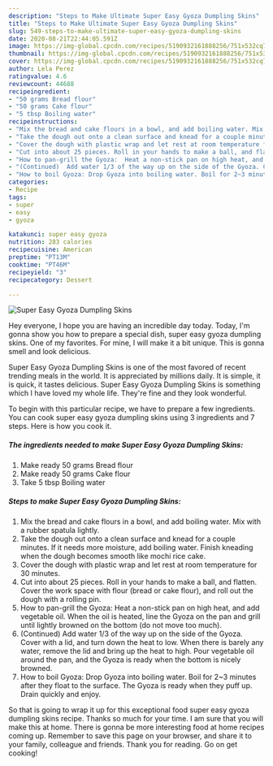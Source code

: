 ```yaml
---
description: "Steps to Make Ultimate Super Easy Gyoza Dumpling Skins"
title: "Steps to Make Ultimate Super Easy Gyoza Dumpling Skins"
slug: 549-steps-to-make-ultimate-super-easy-gyoza-dumpling-skins
date: 2020-08-21T22:44:05.591Z
image: https://img-global.cpcdn.com/recipes/5190932161888256/751x532cq70/super-easy-gyoza-dumpling-skins-recipe-main-photo.jpg
thumbnail: https://img-global.cpcdn.com/recipes/5190932161888256/751x532cq70/super-easy-gyoza-dumpling-skins-recipe-main-photo.jpg
cover: https://img-global.cpcdn.com/recipes/5190932161888256/751x532cq70/super-easy-gyoza-dumpling-skins-recipe-main-photo.jpg
author: Lela Perez
ratingvalue: 4.6
reviewcount: 44688
recipeingredient:
- "50 grams Bread flour"
- "50 grams Cake flour"
- "5 tbsp Boiling water"
recipeinstructions:
- "Mix the bread and cake flours in a bowl, and add boiling water. Mix with a rubber spatula lightly."
- "Take the dough out onto a clean surface and knead for a couple minutes. If it needs more moisture, add boiling water. Finish kneading when the dough becomes smooth like mochi rice cake."
- "Cover the dough with plastic wrap and let rest at room temperature for 30 minutes."
- "Cut into about 25 pieces. Roll in your hands to make a ball, and flatten. Cover the work space with flour (bread or cake flour), and roll out the dough with a rolling pin."
- "How to pan-grill the Gyoza:  Heat a non-stick pan on high heat, and add vegetable oil. When the oil is heated, line the Gyoza on the pan and grill until lightly browned on the bottom (do not move too much)."
- "(Continued)  Add water 1/3 of the way up on the side of the Gyoza. Cover with a lid, and turn down the heat to low. When there is barely any water, remove the lid and bring up the heat to high. Pour vegetable oil around the pan, and the Gyoza is ready when the bottom is nicely browned."
- "How to boil Gyoza: Drop Gyoza into boiling water. Boil for 2~3 minutes after they float to the surface. The Gyoza is ready when they puff up. Drain quickly and enjoy."
categories:
- Recipe
tags:
- super
- easy
- gyoza

katakunci: super easy gyoza 
nutrition: 283 calories
recipecuisine: American
preptime: "PT13M"
cooktime: "PT46M"
recipeyield: "3"
recipecategory: Dessert

---
```



![Super Easy Gyoza Dumpling Skins](https://img-global.cpcdn.com/recipes/5190932161888256/751x532cq70/super-easy-gyoza-dumpling-skins-recipe-main-photo.jpg)

Hey everyone, I hope you are having an incredible day today. Today, I'm gonna show you how to prepare a special dish, super easy gyoza dumpling skins. One of my favorites. For mine, I will make it a bit unique. This is gonna smell and look delicious.

Super Easy Gyoza Dumpling Skins is one of the most favored of recent trending meals in the world. It is appreciated by millions daily. It is simple, it is quick, it tastes delicious. Super Easy Gyoza Dumpling Skins is something which I have loved my whole life. They're fine and they look wonderful.




To begin with this particular recipe, we have to prepare a few ingredients. You can cook super easy gyoza dumpling skins using 3 ingredients and 7 steps. Here is how you cook it.

<!--inarticleads1-->

##### The ingredients needed to make Super Easy Gyoza Dumpling Skins:

1. Make ready 50 grams Bread flour
1. Make ready 50 grams Cake flour
1. Take 5 tbsp Boiling water




<!--inarticleads2-->

##### Steps to make Super Easy Gyoza Dumpling Skins:

1. Mix the bread and cake flours in a bowl, and add boiling water. Mix with a rubber spatula lightly.
1. Take the dough out onto a clean surface and knead for a couple minutes. If it needs more moisture, add boiling water. Finish kneading when the dough becomes smooth like mochi rice cake.
1. Cover the dough with plastic wrap and let rest at room temperature for 30 minutes.
1. Cut into about 25 pieces. Roll in your hands to make a ball, and flatten. Cover the work space with flour (bread or cake flour), and roll out the dough with a rolling pin.
1. How to pan-grill the Gyoza:  Heat a non-stick pan on high heat, and add vegetable oil. When the oil is heated, line the Gyoza on the pan and grill until lightly browned on the bottom (do not move too much).
1. (Continued)  Add water 1/3 of the way up on the side of the Gyoza. Cover with a lid, and turn down the heat to low. When there is barely any water, remove the lid and bring up the heat to high. Pour vegetable oil around the pan, and the Gyoza is ready when the bottom is nicely browned.
1. How to boil Gyoza: Drop Gyoza into boiling water. Boil for 2~3 minutes after they float to the surface. The Gyoza is ready when they puff up. Drain quickly and enjoy.




So that is going to wrap it up for this exceptional food super easy gyoza dumpling skins recipe. Thanks so much for your time. I am sure that you will make this at home. There is gonna be more interesting food at home recipes coming up. Remember to save this page on your browser, and share it to your family, colleague and friends. Thank you for reading. Go on get cooking!
